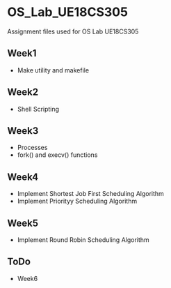 # OS_Lab_UE18CS305
Assignment files used for OS Lab UE18CS305

## Week1
* Make utility and makefile

## Week2
* Shell Scripting

## Week3
* Processes
* fork() and execv() functions

## Week4
* Implement Shortest Job First Scheduling Algorithm
* Implement Priorityy Scheduling Algorithm

## Week5
* Implement Round Robin Scheduling Algorithm

## ToDo
* Week6 
